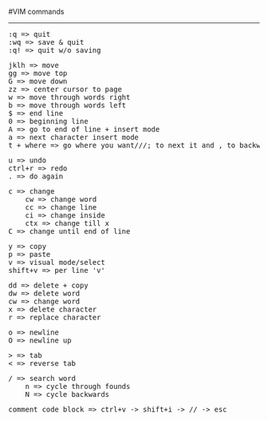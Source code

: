 #VIM commands

---

<pre>
:q => quit  
:wq => save & quit  
:q! => quit w/o saving
</pre>
<pre>
jklh => move  
gg => move top  
G => move down  
zz => center cursor to page  
w => move through words right  
b => move through words left  
$ => end line  
0 => beginning line  
A => go to end of line + insert mode  
a => next character insert mode  
t + where => go where you want///; to next it and , to backwards
</pre>
<pre>
u => undo  
ctrl+r => redo  
. => do again
</pre>
<pre>
c => change  
    cw => change word  
    cc => change line  
    ci => change inside  
    ctx => change till x 
C => change until end of line  
</pre>
<pre>
y => copy  
p => paste  
v => visual mode/select  
shift+v => per line 'v'
</pre>
<pre>
dd => delete + copy  
dw => delete word  
cw => change word  
x => delete character  
r => replace character
</pre>
<pre>
o => newline  
O => newline up
</pre>
<pre>
> => tab 
< => reverse tab 
</pre>
<pre>
/ => search word  
    n => cycle through founds  
    N => cycle backwards
</pre>
<pre>
comment code block => ctrl+v -> shift+i -> // -> esc
</pre>
